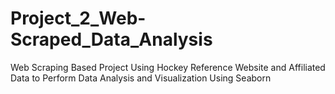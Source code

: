 # Project_2_Web-Scraped_Data_Analysis
Web Scraping Based Project Using Hockey Reference Website and Affiliated Data to Perform Data Analysis and Visualization Using Seaborn
